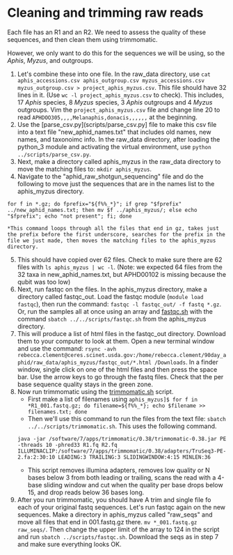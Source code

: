 # Cleaning and trimming raw reads

Each file has an R1 and an R2. We need to assess the quality of these sequences, and then clean them using trimmomatic.

However, we only want to do this for the sequences we will be using, so the *Aphis*, *Myzus*, and outgroups. 

1) Let's combine these into one file. In the raw_data directory, use `cat aphis_accessions.csv aphis_outgroup.csv myzus_accessions.csv myzus_outgroup.csv > project_aphis_myzus.csv`. This file should have 32 lines in it. (Use `wc -l project_aphis_myzus.csv` to check). This includes, 17 *Aphis* species, 8 *Myzus* species, 3 *Aphis* outgroups and 4 *Myzus* outgroups. Vim the `project_aphis_myzus.csv` file and change line 20 to read `APHDOO305,,,,Melanaphis,donacis,,,,,,` at the beginning.
2) Use the [parse_csv.py](scripts/parse_csv.py] file to make this csv file into a text file "new_aphid_names.txt" that includes old names, new names, and taxonoimc info. In the raw_data directory, after loading the python_3 module and activating the virtual environment, use `python ../scripts/parse_csv.py`.
3) Next, make a directory called aphis_myzus in the raw_data directory to move the matching files to: `mkdir aphis_myzus`.
4) Navigate to the "aphid_raw_shotgun_sequencing" file and do the following to move just the sequences that are in the names list to the aphis_myzus directory.
  ```
  for f in *.gz; do fprefix="${f%%_*}"; if grep "$fprefix" ../new_aphid_names.txt; then mv $f ../aphis_myzus/; else echo "$fprefix"; echo "not present"; fi; done
  ```
  
    *This command loops through all the files that end in gz, takes just the prefix before the first underscore, searches for the prefix in the file we just made, then moves the matching files to the aphis_myzus directory.
5) This should have copied over 62 files. Check to make sure there are 62 files with `ls aphis_myzus | wc -l`. (Note: we expected 64 files from the 32 taxa in new_aphid_names.txt, but APHD00102 is missing because the qubit was too low)
6) Next, run fastqc on the files. In the aphis_myzus directory, make a directory called fastqc_out. Load the fastqc module (`module load fastqc`), then run the command: `fastqc -l fastqc_out/ -f fastq *.gz`. Or, run the samples all at once using an array and [fastqc.sh](scripts/fastqc.sh) with the command `sbatch ../../scripts/fastqc.sh` from the aphis_myzus directory.
7) This will produce a list of html files in the fastqc_out directory. Download them to your computer to look at them. Open a new terminal window and use the command: `rsync -avh rebecca.clement@ceres.scinet.usda.gov:/home/rebecca.clement/90day_aphid/raw_data/aphis_myzus/fastqc_out/*.html /Downloads`. In a finder window, single click on one of the html files and then press the space bar. Use the arrow keys to go through the fastq files. Check that the per base sequence quality stays in the green zone.
8) Now run trimmomatic using the [trimmomatic.sh](scripts/trimmomatic.sh) script.
    * First make a list of filenames using `aphis_myzus]$ for f in *R1_001.fastq.gz; do filename=${f%%_*}; echo $filename >> filenames.txt; done`
    * Then we'll use this command to run the files from the text file: `sbatch ../../scripts/trimmomatic.sh`. This uses the following command.
    ```
    java -jar /software/7/apps/trimmomatic/0.38/trimmomatic-0.38.jar PE -threads 10 -phred33 R1.fq R2.fq ILLUMINACLIP:/software/7/apps/trimmomatic/0.38/adapters/TruSeq3-PE-2.fa:2:30:10 LEADING:3 TRAILING:3 SLIDINGWINDOW:4:15 MINLEN:36
    ```
    * This script removes illumina adapters, removes low quality or N bases below 3 from both leading or trailing, scans the read with a 4-base sliding window and cut when the quality per base drops below 15, and drop reads below 36 bases long.
9) After you run trimmomatic, you should have A trim and single file fo each of your original fastq sequences. Let's run fastqc again on the new sequences. Make a directory in aphis_myzus called "raw_seqs" and move all files that end in 001.fastq.gz there. `mv *_001.fastq.gz raw_seqs/`. Then change the upper limit of the array to 124 in the script and run `sbatch ../scripts/fastqc.sh`. Download the seqs as in step 7 and make sure everything looks OK. 


